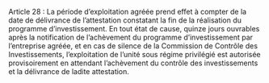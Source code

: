 Article 28 : La période d’exploitation agréée prend effet à compter de la date de délivrance de l’attestation constatant la fin de la réalisation du programme d’investissement.
En tout état de cause, quinze jours ouvrables après la notification de l’achèvement du programme d’investissement par l’entreprise agréée, et en cas de silence de la Commission de Contrôle des Investissements, l’exploitation de l’unité sous régime privilégié est autorisée provisoirement en attendant l’achèvement du contrôle des investissements et la délivrance de ladite attestation.
